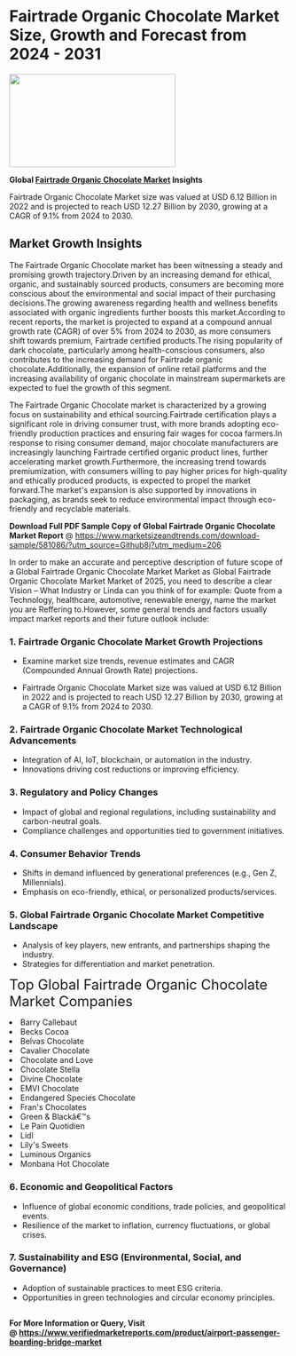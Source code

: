 <H1>Fairtrade Organic Chocolate Market Size, Growth and Forecast from 2024 - 2031</H1><img class="aligncenter size-medium wp-image-584254" src="https://thirdeyenews.in/wp-content/uploads/2024/09/Global-Market-Research-300x168.jpeg" alt="" width="300" height="168" /><p><strong>Global&nbsp;<a href="https://www.marketsizeandtrends.com/download-sample/581086/?utm_source=Github8j?utm_medium=206">Fairtrade Organic Chocolate Market</a> Insights</strong></p><p>Fairtrade Organic Chocolate Market size was valued at USD 6.12 Billion in 2022 and is projected to reach USD 12.27 Billion by 2030, growing at a CAGR of 9.1% from 2024 to 2030.</p><p><h2>Market Growth Insights</h2> <p>The Fairtrade Organic Chocolate market has been witnessing a steady and promising growth trajectory.Driven by an increasing demand for ethical, organic, and sustainably sourced products, consumers are becoming more conscious about the environmental and social impact of their purchasing decisions.The growing awareness regarding health and wellness benefits associated with organic ingredients further boosts this market.According to recent reports, the market is projected to expand at a compound annual growth rate (CAGR) of over 5% from 2024 to 2030, as more consumers shift towards premium, Fairtrade certified products.The rising popularity of dark chocolate, particularly among health-conscious consumers, also contributes to the increasing demand for Fairtrade organic chocolate.Additionally, the expansion of online retail platforms and the increasing availability of organic chocolate in mainstream supermarkets are expected to fuel the growth of this segment.</p> <p>The Fairtrade Organic Chocolate market is characterized by a growing focus on sustainability and ethical sourcing.Fairtrade certification plays a significant role in driving consumer trust, with more brands adopting eco-friendly production practices and ensuring fair wages for cocoa farmers.In response to rising consumer demand, major chocolate manufacturers are increasingly launching Fairtrade certified organic product lines, further accelerating market growth.Furthermore, the increasing trend towards premiumization, with consumers willing to pay higher prices for high-quality and ethically produced products, is expected to propel the market forward.The market's expansion is also supported by innovations in packaging, as brands seek to reduce environmental impact through eco-friendly and recyclable materials.</p> <p><span class=""><strong>Download Full PDF Sample Copy of Global Fairtrade Organic Chocolate Market Report</strong> @ <a href="https://www.marketsizeandtrends.com/download-sample/581086/?utm_source=Github8j?utm_medium=206" target="_blank">https://www.marketsizeandtrends.com/download-sample/581086/?utm_source=Github8j?utm_medium=206</a></span></p><p>In order to make an accurate and perceptive description of future scope of a Global&nbsp;Fairtrade Organic Chocolate Market Market as Global&nbsp;Fairtrade Organic Chocolate Market Market of 2025, you need to describe a clear Vision &ndash; What Industry or Linda can you think of for example: Quote from a Technology, healthcare, automotive, renewable energy, name the market you are Reffering to.However, some general trends and factors usually impact market reports and their future outlook include:</p><h3>1.&nbsp;<strong>Fairtrade Organic Chocolate Market Growth Projections</strong></h3><ul><li>Examine market size trends, revenue estimates and CAGR (Compounded Annual Growth Rate) projections.</li><li><p>Fairtrade Organic Chocolate Market size was valued at USD 6.12 Billion in 2022 and is projected to reach USD 12.27 Billion by 2030, growing at a CAGR of 9.1% from 2024 to 2030.</p></li></ul><h3>2.&nbsp;<strong>Fairtrade Organic Chocolate Market Technological Advancements</strong></h3><ul><li>Integration of AI, IoT, blockchain, or automation in the industry.</li><li>Innovations driving cost reductions or improving efficiency.</li></ul><h3>3.&nbsp;<strong>Regulatory and Policy Changes</strong></h3><ul><li>Impact of global and regional regulations, including sustainability and carbon-neutral goals.</li><li>Compliance challenges and opportunities tied to government initiatives.</li></ul><h3>4.&nbsp;<strong>Consumer Behavior Trends</strong></h3><ul><li>Shifts in demand influenced by generational preferences (e.g., Gen Z, Millennials).</li><li>Emphasis on eco-friendly, ethical, or personalized products/services.</li></ul><h3>5.&nbsp;<strong>Global Fairtrade Organic Chocolate Market Competitive Landscape</strong></h3><ul><li>Analysis of key players, new entrants, and partnerships shaping the industry.</li><li>Strategies for differentiation and market penetration.</li></ul><p data-pm-slice="1 1 []"><span style="color: inherit; font-family: inherit; font-size: 25px;">Top Global Fairtrade Organic Chocolate Market Companies</span></p><div class="" data-test-id=""><p><li>Barry Callebaut</li><li> Becks Cocoa</li><li> Belvas Chocolate</li><li> Cavalier Chocolate</li><li> Chocolate and Love</li><li> Chocolate Stella</li><li> Divine Chocolate</li><li> EMVI Chocolate</li><li> Endangered Species Chocolate</li><li> Fran's Chocolates</li><li> Green & Blackâ€™s</li><li> Le Pain Quotidien</li><li> Lidl</li><li> Lily's Sweets</li><li> Luminous Organics</li><li> Monbana Hot Chocolate</li></p></div><h3>6.&nbsp;<strong>Economic and Geopolitical Factors</strong></h3><ul><li>Influence of global economic conditions, trade policies, and geopolitical events.</li><li>Resilience of the market to inflation, currency fluctuations, or global crises.</li></ul><h3>7.&nbsp;<strong>Sustainability and ESG (Environmental, Social, and Governance)</strong></h3><ul><li>Adoption of sustainable practices to meet ESG criteria.</li><li>Opportunities in green technologies and circular economy principles.</li></ul><h2><strong style="font-size: 14px;">For More Information or Query, Visit @&nbsp;</strong><a style="background-color: #ffffff; font-size: 14px;" href="https://www.marketsizeandtrends.com/report/fairtrade-organic-chocolate-market/" target="_blank">https://www.verifiedmarketreports.com/product/airport-passenger-boarding-bridge-market</a></h2>